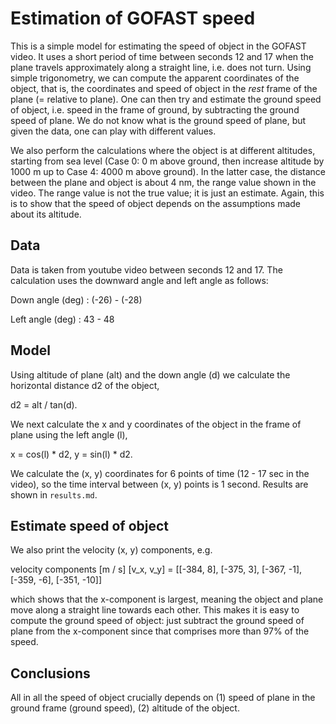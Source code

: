# Estimation of GOFAST speed

This is a simple model for estimating the speed of object in the GOFAST video.
It uses a short period of time between seconds 12 and 17 when the plane
travels approximately along a straight line, i.e. does not turn. Using simple
trigonometry, we can compute the apparent coordinates of the object, that is,
the coordinates and speed of object in the *rest* frame of the plane (=
relative to plane). One can then try and estimate the ground speed of object,
i.e. speed in the frame of ground, by subtracting the ground speed of plane.
We do not know what is the ground speed of plane, but given the data, one can
play with different values.

We also perform the calculations where the object is at different altitudes,
starting from sea level (Case 0: 0 m above ground, then increase altitude by
1000 m up to Case 4: 4000 m above ground). In the latter case, the distance
between the plane and object is about 4 nm, the range value shown in the
video. The range value is not the true value; it is just an estimate. Again,
this is to show that the speed of object depends on the assumptions made about
its altitude.


## Data

Data is taken from youtube video between seconds 12 and 17. The calculation
uses the downward angle and left angle as follows:

Down angle (deg)   : (-26) - (-28)

Left angle (deg)   : 43 - 48


## Model

Using altitude of plane (alt) and the down angle (d) we calculate the
horizontal distance d2 of the object,

d2 = alt / tan(d).

We next calculate the x and y coordinates of the object in the frame of plane
using the left angle (l),

x = cos(l) * d2,  y = sin(l) * d2.

We calculate the (x, y) coordinates for 6 points of time (12 - 17 sec in the
video), so the time interval between (x, y) points is 1 second. Results are
shown in `results.md`.


## Estimate speed of object

We also print the velocity (x, y) components, e.g.

velocity components [m / s] [v_x, v_y] = [[-384, 8], [-375, 3], [-367, -1], [-359, -6], [-351, -10]]

which shows that the x-component is largest, meaning the object and plane move
along a straight line towards each other. This makes it is easy to compute the
ground speed of object: just subtract the ground speed of plane from the
x-component since that comprises more than 97% of the speed.


## Conclusions

All in all the speed of object crucially depends on (1) speed of plane in the
ground frame (ground speed), (2) altitude of the object.
